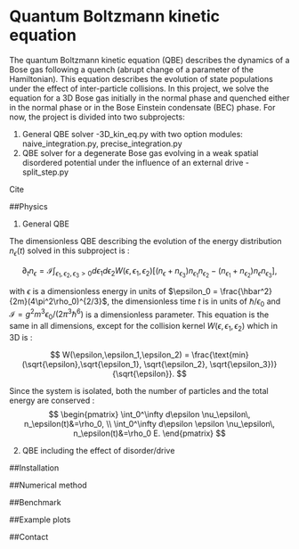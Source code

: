 # Quantum Boltzmann kinetic equation

The quantum Boltzmann kinetic equation (QBE) describes the dynamics of a Bose gas following a quench (abrupt change of a parameter of the Hamiltonian). This equation describes the evolution of state populations under the effect of inter-particle collisions. In this project, we solve the equation for a 3D Bose gas initially in the normal phase and quenched either in the normal phase or in the Bose Einstein condensate (BEC) phase. For now, the project is divided into two subprojects:

1. General QBE solver 
   -3D_kin_eq.py with two option modules: naive_integration.py, precise_integration.py
2. QBE solver for a degenerate Bose gas evolving in a weak spatial disordered potential under the influence of an external drive 
   -split_step.py

Cite

##Physics

1. General QBE

The dimensionless QBE describing the evolution of the energy distribution $n_\epsilon(t)$ solved in this subproject is :

$$
\partial_t n_{\epsilon} = \mathcal{I} \int_{\epsilon_1,\epsilon_2,\epsilon_3>0} d\epsilon_1 d\epsilon_2 W(\epsilon,\epsilon_1,\epsilon_2) [(n_{\epsilon} + n_{\epsilon_3})n_{\epsilon_1}n_{\epsilon_2}- (n_{\epsilon_1} + n_{\epsilon_2})n_{\epsilon}n_{\epsilon_3}],
$$

with $\epsilon$ is a dimensionless energy in units of $\epsilon_0 = \frac{\hbar^2}{2m}(4\pi^2\rho_0)^{2/3}$, the dimensionless time $t$ is in units of $\hbar/\epsilon_0$ and $\mathcal{I} = g^2m^3\epsilon_0/(2\pi^3\hbar^6)$ is a dimensionless parameter. This equation is the same in all dimensions, except for the collision kernel $W(\epsilon,\epsilon_1,\epsilon_2)$ which in 3D is :

$$
W(\epsilon,\epsilon_1,\epsilon_2) = \frac{\text{min}(\sqrt{\epsilon},\sqrt{\epsilon_1}, \sqrt{\epsilon_2}, \sqrt{\epsilon_3})}{\sqrt{\epsilon}}.
$$

Since the system is isolated, both the number of particles and the total energy are conserved : 
$$
\begin{pmatrix}
\int_0^\infty d\epsilon \nu_\epsilon\, n_\epsilon(t)&=\rho_0, \\
\int_0^\infty d\epsilon \epsilon \nu_\epsilon\, n_\epsilon(t)&=\rho_0 E.
\end{pmatrix}
$$

2. QBE including the effect of disorder/drive



##Installation

##Numerical method

##Benchmark

##Example plots

##Contact
